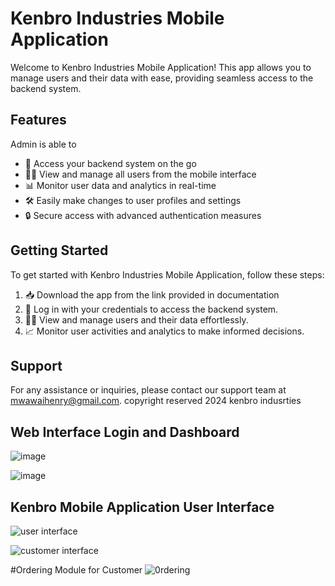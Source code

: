 # Kenbro Industries Mobile Application

Welcome to Kenbro Industries Mobile Application! This app allows you to manage users and their data with ease, providing seamless access to the backend system.

## Features
Admin is able to 
- 📱 Access your backend system on the go
- 🕵️‍♂️ View and manage all users from the mobile interface
- 📊 Monitor user data and analytics in real-time
- 🛠️ Easily make changes to user profiles and settings
- 🔒 Secure access with advanced authentication measures

## Getting Started

To get started with Kenbro Industries Mobile Application, follow these steps:

1. 📥 Download the app from the link provided in documentation
2. 🤝 Log in with your credentials to access the backend system.
3. 🧑‍💼 View and manage users and their data effortlessly.
4. 📈 Monitor user activities and analytics to make informed decisions.

## Support

For any assistance or inquiries, please contact our support team at mwawaihenry@gmail.com.
copyright reserved 2024 kenbro indusrties 



## Web Interface Login and Dashboard 
![image](https://github.com/silenstack/kenbro/assets/57324329/0e10ecdd-a342-4c11-8997-ab218129a36d)

![image](https://github.com/silenstack/kenbro/assets/57324329/d348e5c0-eb2f-49db-8454-3f3e69c650c0)

## Kenbro Mobile Application User Interface
![user interface](https://github.com/silenstack/kenbro/assets/57324329/2ba0b5c3-2cca-4943-ad9f-e16ccbf2d9ba)  

![customer interface](https://github.com/silenstack/kenbro/assets/57324329/e1e2cf8a-a9f0-4009-8b53-29085822aaa6) 

#Ordering Module for Customer
![0rdering](https://github.com/silenstack/kenbro/assets/57324329/3a7fd90c-cc91-4648-be93-ed6035e01b98)



